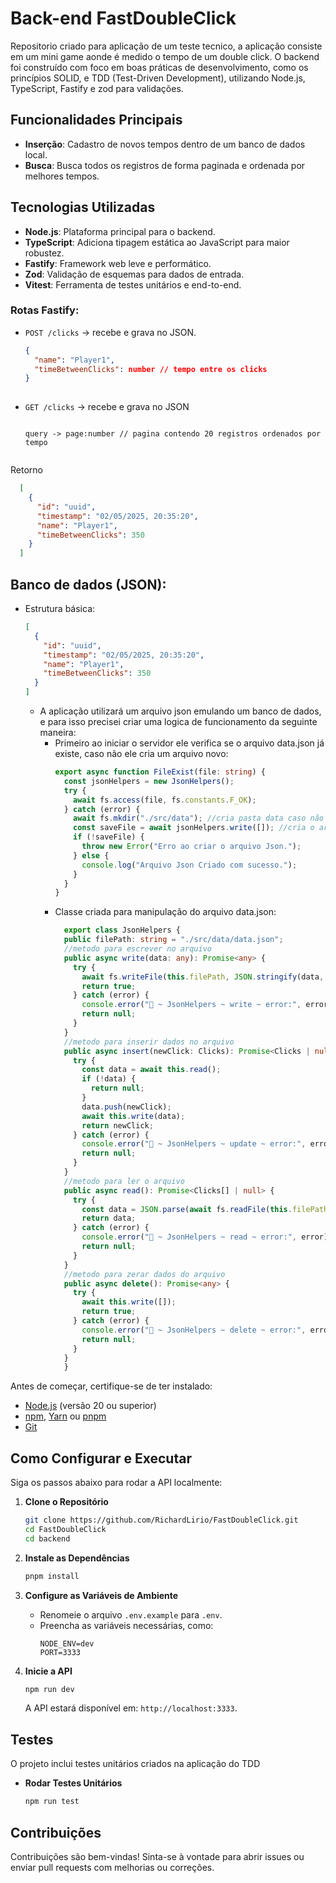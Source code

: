 # Back-end FastDoubleClick
  Repositorio criado para aplicação de um teste tecnico, a aplicação consiste em um mini game aonde é medido o tempo de um double click. O backend foi construído com foco em boas práticas de desenvolvimento, como os princípios SOLID,  e TDD (Test-Driven Development), utilizando Node.js, TypeScript, Fastify e zod para validações.


## Funcionalidades Principais

- **Inserção**: Cadastro de novos tempos dentro de um banco de dados local.
- **Busca**: Busca todos os registros de forma paginada e ordenada por melhores tempos.

## Tecnologias Utilizadas

- **Node.js**: Plataforma principal para o backend.
- **TypeScript**: Adiciona tipagem estática ao JavaScript para maior robustez.
- **Fastify**: Framework web leve e performático.
- **Zod**: Validação de esquemas para dados de entrada.
- **Vitest**: Ferramenta de testes unitários e end-to-end.

### Rotas Fastify:
  - `POST /clicks` → recebe e grava no JSON.
    ```json                 
    {
      "name": "Player1",
      "timeBetweenClicks": number // tempo entre os clicks
    }
  
  - `GET /clicks` → recebe e grava no JSON
    ```
    
    query -> page:number // pagina contendo 20 registros ordenados por tempo
  
  Retorno
  ```json
    [
      {
        "id": "uuid",
        "timestamp": "02/05/2025, 20:35:20",
        "name": "Player1",
        "timeBetweenClicks": 350
      }
    ]
  ```
  
  
## Banco de dados (JSON):
- Estrutura básica:
  
  ```json
  [
    {
      "id": "uuid",
      "timestamp": "02/05/2025, 20:35:20",
      "name": "Player1",
      "timeBetweenClicks": 350
    }
  ]
  
  ```
  
  - A aplicação utilizará um arquivo json emulando um banco de dados, e para isso precisei criar uma logica de funcionamento da seguinte maneira:
    - Primeiro ao iniciar o servidor ele verifica se o arquivo data.json já existe, caso não ele cria um arquivo novo:
      ```Typescript
      export async function FileExist(file: string) {
        const jsonHelpers = new JsonHelpers();
        try {
          await fs.access(file, fs.constants.F_OK);
        } catch (error) {
          await fs.mkdir("./src/data"); //cria pasta data caso não exista
          const saveFile = await jsonHelpers.write([]); //cria o arquivo json usado como banco de dados
          if (!saveFile) {
            throw new Error("Erro ao criar o arquivo Json.");
          } else {
            console.log("Arquivo Json Criado com sucesso.");
          }
        }
      }

    
    - Classe criada para manipulação do arquivo data.json:
      ```Typescript
        export class JsonHelpers {
        public filePath: string = "./src/data/data.json";
        //metodo para escrever no arquivo
        public async write(data: any): Promise<any> {
          try {
            await fs.writeFile(this.filePath, JSON.stringify(data, null, 2), "utf-8");
            return true;
          } catch (error) {
            console.error("🚀 ~ JsonHelpers ~ write ~ error:", error);
            return null;
          }
        }
        //metodo para inserir dados no arquivo
        public async insert(newClick: Clicks): Promise<Clicks | null> {
          try {
            const data = await this.read();
            if (!data) {
              return null;
            }
            data.push(newClick);
            await this.write(data);
            return newClick;
          } catch (error) {
            console.error("🚀 ~ JsonHelpers ~ update ~ error:", error);
            return null;
          }
        }
        //metodo para ler o arquivo
        public async read(): Promise<Clicks[] | null> {
          try {
            const data = JSON.parse(await fs.readFile(this.filePath, "utf-8"));
            return data;
          } catch (error) {
            console.error("🚀 ~ JsonHelpers ~ read ~ error:", error);
            return null;
          }
        }
        //metodo para zerar dados do arquivo
        public async delete(): Promise<any> {
          try {
            await this.write([]);
            return true;
          } catch (error) {
            console.error("🚀 ~ JsonHelpers ~ delete ~ error:", error);
            return null;
          }
        }
        }
    

Antes de começar, certifique-se de ter instalado:
- [Node.js](https://nodejs.org/) (versão 20 ou superior)
- [npm](https://www.npmjs.com/), [Yarn](https://yarnpkg.com/) ou [pnpm](https://pnpm.io/pt/)
- [Git](https://git-scm.com/)

## Como Configurar e Executar

Siga os passos abaixo para rodar a API localmente:

1. **Clone o Repositório**
   ```bash
   git clone https://github.com/RichardLirio/FastDoubleClick.git
   cd FastDoubleClick
   cd backend
   ```

2. **Instale as Dependências**
   ```bash
   pnpm install
   ```

3. **Configure as Variáveis de Ambiente**
   - Renomeie o arquivo `.env.example` para `.env`.
   - Preencha as variáveis necessárias, como:
     ```
     NODE_ENV=dev
     PORT=3333
     ```

4. **Inicie a API**
   ```bash
   npm run dev
   ```
   A API estará disponível em: `http://localhost:3333`.

## Testes

O projeto inclui testes unitários criados na aplicação do TDD

- **Rodar Testes Unitários**
  ```bash
  npm run test
  ```


## Contribuições

Contribuições são bem-vindas! Sinta-se à vontade para abrir issues ou enviar pull requests com melhorias ou correções.